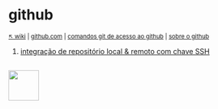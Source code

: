 # github

<sub>[:arrow_upper_left: wiki](../../readme.md) \| [github.com](https://github.com/) \| [comandos git de acesso ao github](commands.md) \| [sobre o github](about.md)</sub>

1. [integração de repositório local & remoto com chave SSH](integrations.md)

<sup></sup>
----
<image src="../../imgs/github-icon.svg" height="60" width="60"/>
